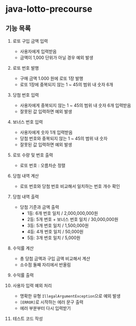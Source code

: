 # java-lotto-precourse
## 기능 목록
1. 로또 구입 금액 입력
   - 사용자에게 입력받음
   - 금액이 1,000 단위가 아닐 경우 예외 발생
     
2. 로또 번호 발행
   - 구매 금액 1.000 원에 로또 1장 발행
   - 로또 1장에 중복되지 않는 1 ~ 45의 범위 내 숫자 6개 
  
3. 당첨 번호 입력
   - 사용자에게 중복되지 않는 1 ~ 45의 범위 내 숫자 6개 입력받음
   - 잘못된 값 입력하면 예외 발생

4. 보너스 번호 입력
   - 사용자에게 숫자 1개 입력받음
   - 당첨 번호와 중복되지 않는 1 ~ 45의 범위 내 숫자
   - 잘못된 값 입력하면 예외 발생

5. 로또 수량 및 번호 출력
   - 로또 번호 : 오름차순 정렬
  
6. 당첨 내역 계산
   - 로또 번호와 당첨 번호 비교해서 일치하는 번호 개수 확인

7. 당첨 내역 출력
   - 당첨 기준과 금액 출력
     - 1등: 6개 번호 일치 / 2,000,000,000원
     - 2등: 5개 번호 + 보너스 번호 일치 / 30,000,000원
     - 3등: 5개 번호 일치 / 1,500,000원
     - 4등: 4개 번호 일치 / 50,000원
     - 5등: 3개 번호 일치 / 5,000원

8. 수익률 계산
   - 총 당첨 금액과 구입 금액 비교해서 계산
   - 소수점 둘째 자리에서 반올림

9. 수익률 출력
    
10. 사용자 입력 예외 처리
    - 명확한 유형 `IllegalArgumentException`으로 예외 발생
    - `[ERROR]`로 시작하는 에러 문구 출력
    - 에러 부분부터 다시 입력받기
   
11. 테스트 코드 작성 
